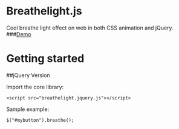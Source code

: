 Breathelight.js
=============

Cool breathe light effect on web in both CSS animation and jQuery.
###[Demo](http://yutong.me)

Getting started
=============
##jQuery Version

Import the core library:

	<script src="breathelight.jquery.js"></script>

Sample example:

	$("#mybutton").breathe();